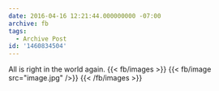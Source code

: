 ```yaml
---
date: 2016-04-16 12:21:44.000000000 -07:00
archive: fb
tags: 
  - Archive Post
id: '1460834504'
---
```


All is right in the world again.
{{< fb/images >}}
{{< fb/image src="image.jpg" />}}
{{< /fb/images >}}
